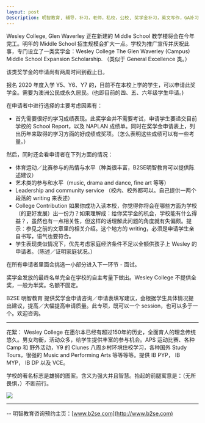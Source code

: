 ```yaml
---
layout: post
Description: 明智教育, 辅导，补习，老师，私校，公校, 奖学金补习，英文写作，GA补习辅导，大学选择，工作规划，从业规划，天才儿童是浮云，澳洲学生挫折教育，儿童空间推理，空间理解能力， 自我观对学习成绩的影响，ATAR 成绩，学校排名局限性，介绍 比较, 澳洲 墨尔本，奖学金申请咨询 申请表填写建议，会根据学生具体情况提出建议，大幅提高申请质量, Scholarship Tutoring, General Ability, Numerical Reasoning, Verbal Reasoning Tutoring, Writing, Universities Selection, Career Education, Career Advisors, Guidance, Melbourne Private Schools, Selective Schools, Writing tutoring, Interviews tutoring, Resume Writing, Spatial skills, Failures help gifted children，Critical and creative thinking involves reasoning, using and analysing evidence, and applying knowledge to find creative solutions to complex problems；Verbal Reasoning, Decision Making, Quantitative Reasoning, Abstract Reasoning, Situational Judgement, self-concept and school results, school marks, gender differences in STEM subjects, Wesley College scholarships, lion, pressing ahead, wise and strong
---
```


Wesley College, Glen Waverley 正在新建的 Middle School 教学楼将会在今年完工。明年的 Middle School 招生规模会扩大一点。学校为推广宣传并庆祝此事，专门设立了一类奖学金：Wesley College The Glen Waverley (Campus) Middle School Expansion Scholarship. （类似于 General Excellence 类。）

该类奖学金的申请尚有两周时间到截止日。

报名 2020 年度入学 Y5、Y6、Y7 的，目前不在本校上学的学生，可以申请此奖学金。需要为澳洲公民或永久居民。(也即目前的四、五、六年级学生申请。)

在申请者中进行选择的主要考虑因素有：

- 首先需要很好的学习成绩表现。此奖学金并不需要考试，申请学生要递交目前学校的 School Report，以及 NAPLAN 成绩单。同时在奖学金申请表上，列出历年来取得的学习方面的好成绩或奖项。（怎么表明这些成绩可以有一些考量。）

然后，同时还会看申请者在下列方面的情况：

- 体育运动／比赛参与的热情与水平（种类很丰富，B2SE明智教育可以提供陈述建议）
- 艺术类的参与和水平（music, drama and dance, fine art 等等）
- Leadership and community service （校内、校外都可以。自己提供一两个段落的 writing 来表述）
- College Contribution 如果你成功入读本校，你觉得你将会在哪些方面为学校（的更好发展）出一份力？如果理解成：给你奖学金的机会，学校能有什么得益？，虽然也有一点相关性，但这样的话理解此问题的角度就有失偏颇。提示：参见之前的文章里的相关介绍。这个地方的 writing，必须是申请学生亲自书写，语气也要符合。
- 学生表现类似情况下，优先考虑家庭经济条件不足以全额供孩子上 Wesley 的申请者。（陈述／证明家庭状况。）

在所有申请者里面会挑选一小部分进入下一环节 - 面试。

奖学金发放的最终名单完全在学校的自主考量下做出。Wesley College 不提供全奖，一般为半奖。名额不固定。

B2SE 明智教育 提供奖学金申请咨询／申请表填写建议，会根据学生具体情况提出建议，提高／大幅提高申请质量。此专项，既可以一个 session，也可以多于一个。欢迎咨询。

-----

花絮：
Wesley College 在墨尔本已经有超过150年的历史，全面育人的理念传统悠久。男女均衡，活动众多，给学生提供丰富的参与机会。APS 运动比赛、各种 Camp 和 野外活动，Y9 的 Clunes 八周乡村环境住校学习，各种国外 Study Tours，很强的 Music and Performing Arts 等等等等。提供 IB PYP， IB MYP， IB DP 以及 VCE。

学校的著名标志是雄狮的图案。含义为强大并且智慧。抬起的前腿寓意是：（无所畏惧，）不断前行。


![](http://wesleycollege.net/~/media/Images/Logos%20and%20Signatures/Logo%20lion.jpg?w=205&h=153&as=1)
 
	
--------
-- 明智教育咨询预约主页：[www.b2se.com](http://www.b2se.com)

